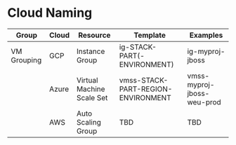 # Cloud Naming

| Group       	| Cloud 	| Resource                  	| Template                           	| Examples                   	|
|-------------	|-------	|---------------------------	|------------------------------------	|----------------------------	|
| VM Grouping 	| GCP   	| Instance Group            	| ig-STACK-PART(-ENVIRONMENT)        	| ig-myproj-jboss            	|
|             	| Azure 	| Virtual Machine Scale Set 	| vmss-STACK-PART-REGION-ENVIRONMENT 	| vmss-myproj-jboss-weu-prod 	|
|             	| AWS   	| Auto Scaling Group        	| TBD                                	| TBD                        	|
